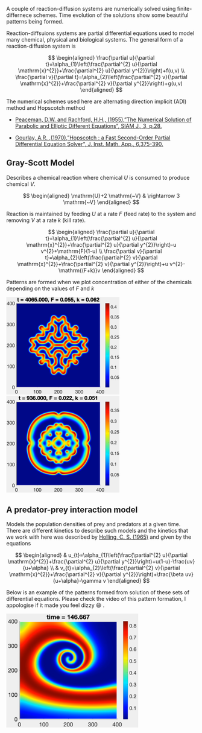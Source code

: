 A couple of reaction-diffusion systems are numerically solved using finite-differnece schemes. Time evolution of the solutions show some beautiful patterns being formed.

Reaction-diffsuions systems are partial differential equations used to model many chemical, physical and biological systems. The general form of a reaction-diffusion system is 

$$
\begin{aligned}
\frac{\partial u}{\partial t}=\alpha_{1}\left(\frac{\partial^{2} u}{\partial \mathrm{x}^{2}}+\frac{\partial^{2} u}{\partial y^{2}}\right)+f(u,v) \\
\frac{\partial v}{\partial t}=\alpha_{2}\left(\frac{\partial^{2} v}{\partial \mathrm{x}^{2}}+\frac{\partial^{2} v}{\partial y^{2}}\right)+g(u,v)
\end{aligned}
$$

The numerical schemes used here are alternating direction implicit (ADI) method and Hopscotch method

* [Peaceman, D.W. and Rachford, H.H., (1955),”The Numerical Solution of Parabolic and Elliptic Different Equations”, SIAM J., 3, p.28.](https://www.jstor.org/stable/pdf/2098834.pdf?casa_token=OoHYC6dCykgAAAAA:ph1E8fPus7BCsyhC3f4jfLymE-LABY-pGYPkm2AYxPEN4tZRJ4uyBCBJLVqIA7EEwSG40U2UFnDZfu3bxVfRmp_5PbkZhIpuryggGvHlK-brRUrgrEs)

* [Gourlay, A.R. ,(1970),”Hopscotch : a Fast Second-Order Partial Differential Equation Solver”, J. Inst. Math. App., 6,375-390.](https://academic.oup.com/imamat/article-abstract/6/4/375/681092?redirectedFrom=PDF&casa_token=MAVtwLmlXh8AAAAA:_63sDpPCAZ7rYzR0nNxmUEaQ_6jW0yFNJ8wZOYS417TMGMjF_YhPI4X-6s3BZ3CbjcWWodgYst3Yxw)

## Gray-Scott Model

Describes a chemical reaction where chemical *U* is consumed to produce chemical *V*.

$$
\begin{aligned}
\mathrm{U}+2 \mathrm{~V} & \rightarrow 3 \mathrm{~V}
\end{aligned}
$$

Reaction is maintained by feeding *U* at a rate *F* (feed rate) to the system and removing *V* at a rate *k* (kill rate).

$$
\begin{aligned}
\frac{\partial u}{\partial t}=\alpha_{1}\left(\frac{\partial^{2} u}{\partial \mathrm{x}^{2}}+\frac{\partial^{2} u}{\partial y^{2}}\right)-u v^{2}+\mathrm{F}(1-u) \\
\frac{\partial v}{\partial t}=\alpha_{2}\left(\frac{\partial^{2} v}{\partial \mathrm{x}^{2}}+\frac{\partial^{2} v}{\partial y^{2}}\right)+u v^{2}-\mathrm{(F+k)}v
\end{aligned}
$$

Patterns are formed when we plot concentration of either of the chemicals depending on the values of *F* and *k*

<p float="left">
  <img src="/images/F=0.055,k=0.062.png" width="300">     &nbsp; &nbsp; &nbsp;
  <img src="/images/F=0.022,k=0.051.png" width="300">
</p>

## A predator-prey interaction model

Models the population densities of prey and predators at a given time. There are different kinetics to describe such models and the kinetics that we work with here was described by [Holling, C. S. (1965)](https://www.cambridge.org/core/journals/memoirs-of-the-entomological-society-of-canada/article/abs/functional-response-of-predators-to-prey-density-and-its-role-in-mimicry-and-population-regulation/3877F76ECB6B1A8E8BF3D8A01FD23AB9) and given by the equations

$$
\begin{aligned}
& u_{t}=\alpha_{1}\left(\frac{\partial^{2} u}{\partial \mathrm{x}^{2}}+\frac{\partial^{2} u}{\partial y^{2}}\right)+u(1-u)-\frac{uv}{u+\alpha} \\
& v_{t}=\alpha_{2}\left(\frac{\partial^{2} v}{\partial \mathrm{x}^{2}}+\frac{\partial^{2} v}{\partial y^{2}}\right)+\frac{\beta uv}{u+\alpha}-\gamma v
\end{aligned}
$$

Below is an example of the patterns formed from solution of these sets of differential equations. Please check the video of this pattern formation, I appologise if it made you feel dizzy :smile: .

<img src="/images/predator-prey.png" width="350">



